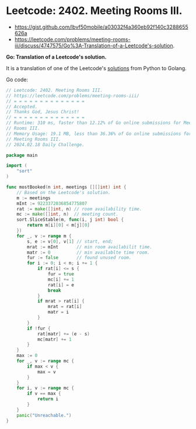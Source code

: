 # Leetcode: 2402. Meeting Rooms III.

- https://gist.github.com/lbvf50mobile/a03032f4a360eb92f140c3288655626a
- https://leetcode.com/problems/meeting-rooms-iii/discuss/4747575/Go%3A-Translation-of-a-Leetcode's-solution.

**Go: Translation of a Leetcode's solution.**

It is a translation of one of the Leetcode's [solutions](https://leetcode.com/problems/meeting-rooms-iii/solution/) from Python to
Golang.

Go code:
```Go
// Leetcode: 2402. Meeting Rooms III.
// https://leetcode.com/problems/meeting-rooms-iii/
// = = = = = = = = = = = = = =
// Accepted.
// Thanks God, Jesus Christ!
// = = = = = = = = = = = = = =
// Runtime: 310 ms, faster than 12.12% of Go online submissions for Meeting
// Rooms III.
// Memory Usage: 19.1 MB, less than 36.36% of Go online submissions for
// Meeting Rooms III.
// 2024.02.18 Daily Challenge.

package main

import (
	"sort"
)

func mostBooked(n int, meetings [][]int) int {
	// Based on the Leetcode's solution.
	m := meetings
	mInt := 9223372036854775807
	rat := make([]int, n) // room availability time.
	mc := make([]int, n)  // meeting count.
	sort.SliceStable(m, func(i, j int) bool {
		return m[i][0] < m[j][0]
	})
	for _, v := range m {
		s, e := v[0], v[1] // start, end;
		mrat := mInt       // min room availabilit time.
		matr := 0          // min availablte time room.
		fur := false       // found unused room.
		for i := 0; i < n; i += 1 {
			if rat[i] <= s {
				fur = true
				mc[i] += 1
				rat[i] = e
				break
			}
			if mrat > rat[i] {
				mrat = rat[i]
				matr = i
			}
		}
		if !fur {
			rat[matr] += (e - s)
			mc[matr] += 1
		}
	}
	max := 0
	for _, v := range mc {
		if max < v {
			max = v
		}
	}
	for i, v := range mc {
		if v == max {
			return i
		}
	}
	panic("Unreachable.")
}
```
